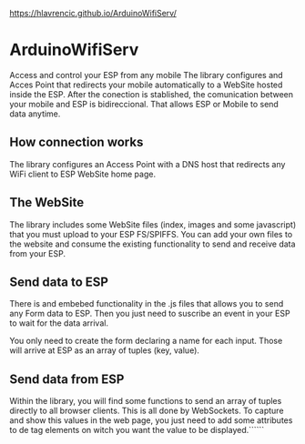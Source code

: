 
https://hlavrencic.github.io/ArduinoWifiServ/ 

# ArduinoWifiServ

Access and control your ESP from any mobile
The library configures and Acces Point that redirects your mobile automatically to a WebSite hosted inside the ESP. After the conection is stablished, the comunication between your mobile and ESP is bidireccional. That allows ESP or Mobile to send data anytime.

## How connection works
The library configures an Access Point with a DNS host that redirects any WiFi client to ESP WebSite home page.


## The WebSite
The library includes some WebSite files (index, images and some javascript) that you must upload to your ESP FS/SPIFFS. You can add your own files to the website and consume the existing functionality to send and receive data from your ESP.

## Send data to ESP
There is and embebed functionality in the .js files that allows you to send any Form data to ESP. Then you just need to suscribe an event in your ESP to wait for the data arrival.

You only need to create the form declaring a name for each input. Those will arrive at ESP as an array of tuples (key, value).

## Send data from ESP 
Within the library, you will find some functions to send an array of tuples directly to all browser clients. This is all done by WebSockets. To capture and show this values in the web page, you just need to add some attributes to de tag elements on witch you want the value to be displayed.``````

